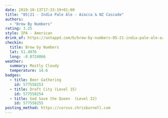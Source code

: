 ```yaml
---
date: 2019-10-13T17:33:19+01:00
title: "05|21 - India Pale Ale - Azacca & NZ Cascade"
authors:
  - "Brew By Numbers"
rating: 3.25
style: IPA - American
drink_of: https://untappd.com/b/brew-by-numbers-05-21-india-pale-ale-azacca-and-nz-cascade/1988468
checkin:
  title: Brew by Numbers
  lat: 51.4976
  long: -0.0724066
weather:
  summary: Mostly Cloudy
  temperature: 14.6
badges:
  - title: Beer Gathering
    id: 577558253
  - title: Draft City (Level 15)
    id: 577558254
  - title: God Save the Queen  (Level 22)
    id: 577558255
posting_method: https://corvus.chrisburnell.com
---
```

